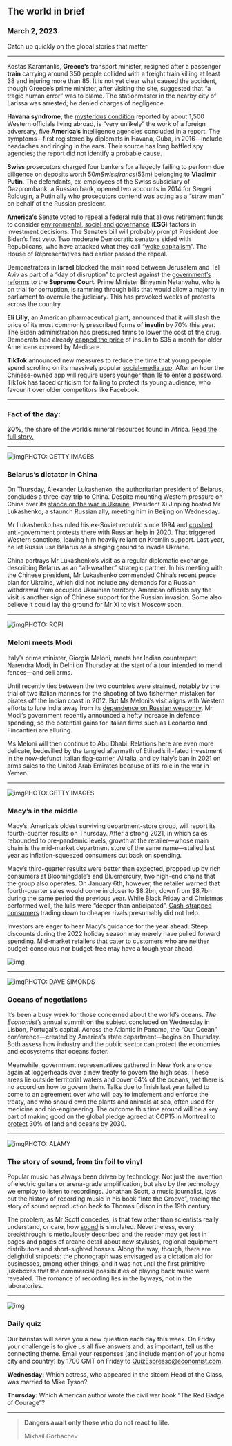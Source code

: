 ## The world in brief

### March 2, 2023

Catch up quickly on the global stories that matter



------



Kostas Karamanlis, **Greece’s** transport minister, resigned after a passenger **train** carrying around 350 people collided with a freight train killing at least 38 and injuring more than 85. It is not yet clear what caused the accident, though Greece’s prime minister, after visiting the site, suggested that “a tragic human error” was to blame. The stationmaster in the nearby city of Larissa was arrested; he denied charges of negligence.

**Havana syndrome**, the [mysterious condition](https://www.economist.com/the-economist-explains/2021/08/23/what-is-havana-syndrome-the-puzzling-malady-plaguing-western-diplomats) reported by about 1,500 Western officials living abroad, is “very unlikely” the work of a foreign adversary, five **America’s** intelligence agencies concluded in a report. The symptoms—first registered by diplomats in Havana, Cuba, in 2016—include headaches and ringing in the ears. Their source has long baffled spy agencies; the report did not identify a probable cause.

**Swiss** prosecutors charged four bankers for allegedly failing to perform due diligence on deposits worth $50m Swiss francs ($53m) belonging to **Vladimir Putin**. The defendants, ex-employees of the Swiss subsidiary of Gazprombank, a Russian bank, opened two accounts in 2014 for Sergei Roldugin, a Putin ally who prosecutors contend was acting as a “straw man” on behalf of the Russian president.

**America’s** Senate voted to repeal a federal rule that allows retirement funds to consider [environmental, social and governance](https://www.economist.com/finance-and-economics/2022/11/16/the-tenacity-of-esg-investing) (**ESG**) factors in investment decisions. The Senate’s bill will probably prompt President Joe Biden’s first veto. Two moderate Democratic senators sided with Republicans, who have attacked what they call “[woke capitalism](https://www.economist.com/business/2019/01/26/companies-can-appeal-to-workers-and-consumers-with-liberal-messages)”. The House of Representatives had earlier passed the repeal.

Demonstrators in **Israel** blocked the main road between Jerusalem and Tel Aviv as part of a “day of disruption” to protest against the [government’s reforms](https://www.economist.com/leaders/2023/02/15/israels-proposed-legal-reforms-are-a-dreadful-answer-to-a-real-problem) to the **Supreme Court**. Prime Minister Binyamin Netanyahu, who is on trial for corruption, is ramming through bills that would allow a majority in parliament to overrule the judiciary. This has provoked weeks of protests across the country.

**Eli Lilly**, an American pharmaceutical giant, announced that it will slash the price of its most commonly prescribed forms of **insulin** by 70% this year. The Biden administration has pressured firms to lower the cost of the drug. Democrats had already [capped the price](https://www.economist.com/united-states/2021/11/20/democrats-have-a-plan-to-lower-drug-costs-without-hurting-innovation) of insulin to $35 a month for older Americans covered by Medicare.

**TikTok** announced new measures to reduce the time that young people spend scrolling on its massively popular [social-media app](https://www.economist.com/leaders/2022/07/07/whos-afraid-of-tiktok). After an hour the Chinese-owned app will require users younger than 18 to enter a password. TikTok has faced criticism for failing to protect its young audience, who favour it over older competitors like Facebook.



------



### **Fact of the day:** 

**30%**, the share of the world’s mineral resources found in Africa. [Read the full story.](https://www.economist.com/middle-east-and-africa/2023/02/28/how-america-plans-to-break-chinas-grip-on-african-minerals)



------



![img](https://niceboy.online/insight/public/Espresso/PHOTOS/20230304_dap330.jpg)PHOTO: GETTY IMAGES

### Belarus’s dictator in China

On Thursday, Alexander Lukashenko, the authoritarian president of Belarus, concludes a three-day trip to China. Despite mounting Western pressure on China over its [stance on the war in Ukraine](https://www.economist.com/china/2023/02/20/the-conflict-in-ukraine-risks-inflaming-the-sino-american-rivalry), President Xi Jinping hosted Mr Lukashenko, a staunch Russian ally, meeting him in Beijing on Wednesday.

Mr Lukashenko has ruled his ex-Soviet republic since 1994 and [crushed ](https://www.economist.com/the-economist-explains/2021/05/25/why-belarus-is-called-europes-last-dictatorship)anti-government protests there with Russian help in 2020. That triggered Western sanctions, leaving him heavily reliant on Kremlin support. Last year, he let Russia use Belarus as a staging ground to invade Ukraine.

China portrays Mr Lukashenko’s visit as a regular diplomatic exchange, describing Belarus as an “all-weather” strategic partner. In his meeting with the Chinese president, Mr Lukashenko commended China’s recent peace plan for Ukraine, which did not include any demands for a Russian withdrawal from occupied Ukrainian territory. American officials say the visit is another sign of Chinese support for the Russian invasion. Some also believe it could lay the ground for Mr Xi to visit Moscow soon.



------



![img](https://niceboy.online/insight/public/Espresso/PHOTOS/20230304_dap331.jpg)PHOTO: ROPI

### Meloni meets Modi

Italy’s prime minister, Giorgia Meloni, meets her Indian counterpart, Narendra Modi, in Delhi on Thursday at the start of a tour intended to mend fences—and sell arms.

Until recently ties between the two countries were strained, notably by the trial of two Italian marines for the shooting of two fishermen mistaken for pirates off the Indian coast in 2012. But Ms Meloni’s visit aligns with Western efforts to lure India away from its [dependence on Russian weaponry](https://www.economist.com/asia/2022/06/13/the-west-has-a-chance-to-wean-india-off-russian-weaponry). Mr Modi’s government recently announced a hefty increase in defence spending, so the potential gains for Italian firms such as Leonardo and Fincantieri are alluring.

Ms Meloni will then continue to Abu Dhabi. Relations here are even more delicate, bedevilled by the tangled aftermath of Etihad’s ill-fated investment in the now-defunct Italian flag-carrier, Alitalia, and by Italy’s ban in 2021 on arms sales to the United Arab Emirates because of its role in the war in Yemen.



------



![img](https://niceboy.online/insight/public/Espresso/PHOTOS/20230304_dap327.jpg)PHOTO: GETTY IMAGES

### Macy’s in the middle

Macy’s, America’s oldest surviving department-store group, will report its fourth-quarter results on Thursday. After a strong 2021, in which sales rebounded to pre-pandemic levels, growth at the retailer—whose main chain is the mid-market department store of the same name—stalled last year as inflation-squeezed consumers cut back on spending.

Macy’s third-quarter results were better than expected, propped up by rich consumers at Bloomingdale’s and Bluemercury, two high-end chains that the group also operates. On January 6th, however, the retailer warned that fourth-quarter sales would come in closer to $8.2bn, down from $8.7bn during the same period the previous year. While Black Friday and Christmas performed well, the lulls were “deeper than anticipated”. [Cash-strapped consumers](https://www.economist.com/business/2023/02/21/a-warning-from-walmart-about-the-health-of-the-american-consumer) trading down to cheaper rivals presumably did not help.

Investors are eager to hear Macy’s guidance for the year ahead. Steep discounts during the 2022 holiday season may merely have pulled forward spending. Mid-market retailers that cater to customers who are neither budget-conscious nor budget-free may have a tough year ahead.

![img](https://niceboy.online/insight/public/Espresso/PHOTOS/20230304_DAC190.jpg)



------



![img](https://niceboy.online/insight/public/Espresso/PHOTOS/20230304_dap333.jpg)PHOTO: DAVE SIMONDS

### Oceans of negotiations

It’s been a busy week for those concerned about the world’s oceans. *The Economist’s* annual summit on the subject concluded on Wednesday in Lisbon, Portugal’s capital. Across the Atlantic in Panama, the “Our Ocean” conference—created by America’s state department—begins on Thursday. Both assess how industry and the public sector can protect the economies and ecosystems that oceans foster.

Meanwhile, government representatives gathered in New York are once again at loggerheads over a new treaty to govern the high seas. These areas lie outside territorial waters and cover 64% of the oceans, yet there is no accord on how to govern them. Talks due to finish last year failed to come to an agreement over who will pay to implement and enforce the treaty, and who should own the plants and animals at sea, often used for medicine and bio-engineering. The outcome this time around will be a key part of making good on the global pledge agreed at COP15 in Montreal to [protect](https://www.economist.com/leaders/2022/12/20/why-climate-change-is-intimately-tied-to-biodiversity) 30% of land and oceans by 2030.



------



![img](https://niceboy.online/insight/public/Espresso/PHOTOS/20230304_dap328.jpg)PHOTO: ALAMY

### The story of sound, from tin foil to vinyl

Popular music has always been driven by technology. Not just the invention of electric guitars or arena-grade amplification, but also by the technology we employ to listen to recordings. Jonathan Scott, a music journalist, lays out the history of recording music in his book “Into the Groove”, tracing the story of sound reproduction back to Thomas Edison in the 19th century.

The problem, as Mr Scott concedes, is that few other than scientists really understand, or care, how [sound](https://www.economist.com/science-and-technology/2020/12/16/sound-engineers-have-better-ways-to-trick-listeners-ears) is simulated. Nevertheless, every breakthrough is meticulously described and the reader may get lost in pages and pages of arcane detail about new styluses, regional equipment distributors and short-sighted bosses. Along the way, though, there are delightful snippets: the phonograph was envisaged as a dictation aid for businesses, among other things, and it was not until the first primitive jukeboxes that the commercial possibilities of playing back music were revealed. The romance of recording lies in the byways, not in the laboratories.



------



![img](https://niceboy.online/insight/public/Espresso/PHOTOS/QuizNEW_37_53.jpeg)

### Daily quiz

Our baristas will serve you a new question each day this week. On Friday your challenge is to give us all five answers and, as important, tell us the connecting theme. Email your responses (and include mention of your home city and country) by 1700 GMT on Friday to [QuizEspresso@economist.com](https://mail.google.com/mail/?view=cm&fs=1&tf=1&to=QuizEspresso@economist.com).

**Wednesday:** Which actress, who appeared in the sitcom Head of the Class, was married to Mike Tyson?

**Thursday:** Which American author wrote the civil war book “The Red Badge of Courage”?



------



> **Dangers await only those who do not react to life.**
>
> Mikhail Gorbachev



